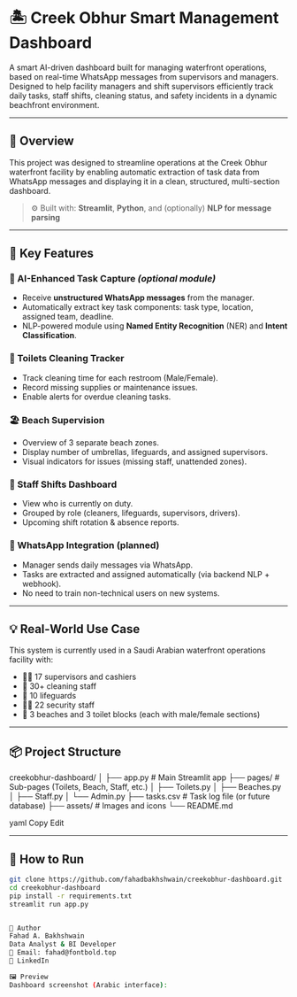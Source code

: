 # 🏝️ Creek Obhur Smart Management Dashboard

A smart AI-driven dashboard built for managing waterfront operations, based on real-time WhatsApp messages from supervisors and managers. Designed to help facility managers and shift supervisors efficiently track daily tasks, staff shifts, cleaning status, and safety incidents in a dynamic beachfront environment.

---

## 📌 Overview

This project was designed to streamline operations at the Creek Obhur waterfront facility by enabling automatic extraction of task data from WhatsApp messages and displaying it in a clean, structured, multi-section dashboard.

> ⚙️ Built with: **Streamlit**, **Python**, and (optionally) **NLP for message parsing**

---

## 🎯 Key Features

### 🧠 AI-Enhanced Task Capture *(optional module)*
- Receive **unstructured WhatsApp messages** from the manager.
- Automatically extract key task components: task type, location, assigned team, deadline.
- NLP-powered module using **Named Entity Recognition** (NER) and **Intent Classification**.

### 🧹 Toilets Cleaning Tracker
- Track cleaning time for each restroom (Male/Female).
- Record missing supplies or maintenance issues.
- Enable alerts for overdue cleaning tasks.

### 🏖️ Beach Supervision
- Overview of 3 separate beach zones.
- Display number of umbrellas, lifeguards, and assigned supervisors.
- Visual indicators for issues (missing staff, unattended zones).

### 👥 Staff Shifts Dashboard
- View who is currently on duty.
- Grouped by role (cleaners, lifeguards, supervisors, drivers).
- Upcoming shift rotation & absence reports.

### 📲 WhatsApp Integration (planned)
- Manager sends daily messages via WhatsApp.
- Tasks are extracted and assigned automatically (via backend NLP + webhook).
- No need to train non-technical users on new systems.

---

## 💡 Real-World Use Case

This system is currently used in a Saudi Arabian waterfront operations facility with:

- 🧑‍💼 17 supervisors and cashiers  
- 🧹 30+ cleaning staff  
- 🛟 10 lifeguards  
- 🧑‍✈️ 22 security staff  
- 🌴 3 beaches and 3 toilet blocks (each with male/female sections)

---
## 📦 Project Structure

creekobhur-dashboard/
│
├── app.py # Main Streamlit app
├── pages/ # Sub-pages (Toilets, Beach, Staff, etc.)
│ ├── Toilets.py
│ ├── Beaches.py
│ ├── Staff.py
│ └── Admin.py
├── tasks.csv # Task log file (or future database)
├── assets/ # Images and icons
└── README.md

yaml
Copy
Edit

---

## 🚀 How to Run

```bash
git clone https://github.com/fahadbakhshwain/creekobhur-dashboard.git
cd creekobhur-dashboard
pip install -r requirements.txt
streamlit run app.py


👤 Author
Fahad A. Bakhshwain
Data Analyst & BI Developer
📧 Email: fahad@fontbold.top
🔗 LinkedIn

🖼️ Preview
Dashboard screenshot (Arabic interface):









